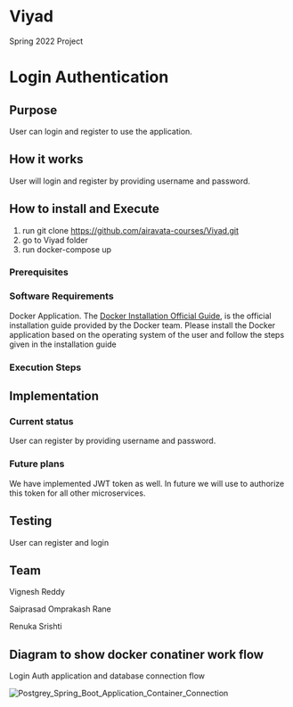 # Viyad
Spring 2022 Project

# Login Authentication


## Purpose

User can login and register to use the application. 

## How it works

User will login and register by providing username and password.


## How to install and Execute

1. run git clone https://github.com/airavata-courses/Viyad.git
2. go to Viyad folder
3. run docker-compose up

### Prerequisites

### Software Requirements
Docker Application. The [Docker Installation Official Guide](https://docs.docker.com/get-docker/), is the official installation guide provided by the Docker team. Please install the Docker application based on the operating system of the user and follow the steps given in the installation guide

### Execution Steps


## Implementation

### Current status
User can register by providing username and password.

### Future plans
We have implemented JWT token as well. In future we will use to authorize this token for all other microservices.

## Testing
User can register and login

## Team
Vignesh Reddy

Saiprasad Omprakash Rane

Renuka Srishti

## Diagram to show docker conatiner work flow
Login Auth application and database connection flow


![Postgrey_Spring_Boot_Application_Container_Connection](https://user-images.githubusercontent.com/23609304/152628923-1b124cb3-8268-4875-90e8-dcab6770619d.jpg)

